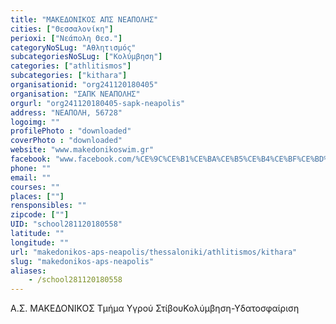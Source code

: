 ```yaml
---
title: "ΜΑΚΕΔΟΝΙΚΟΣ ΑΠΣ ΝΕΑΠΟΛΗΣ"
cities: ["Θεσσαλονίκη"]
perioxi: ["Νεάπολη Θεσ."]
categoryNoSLug: "Αθλητισμός"
subcategoriesNoSLug: ["Κολύμβηση"]
categories: ["athlitismos"]
subcategories: ["kithara"]
organisationid: "org241120180405"
organisation: "ΣΑΠΚ ΝΕΑΠΟΛΗΣ"
orgurl: "org241120180405-sapk-neapolis"
address: "ΝΕΑΠΟΛΗ, 56728"
logoimg: ""
profilePhoto : "downloaded"
coverPhoto : "downloaded"
website: "www.makedonikoswim.gr"
facebook: "www.facebook.com/%CE%9C%CE%B1%CE%BA%CE%B5%CE%B4%CE%BF%CE%BD%CE%B9%CE%BA%CF%8C%CF%82-%CE%9A%CE%BF%CE%BB%CF%8D%CE%BC%CE%B2%CE%B7%CF%83%CE%B7-370258642205/"
phone: ""
email: ""
courses: ""
places: [""]
rensponsibles: ""
zipcode: [""]
UID: "school281120180558"
latitude: ""
longitude: ""
url: "makedonikos-aps-neapolis/thessaloniki/athlitismos/kithara"
slug: "makedonikos-aps-neapolis"
aliases:
    - /school281120180558
---
```



Α.Σ. ΜΑΚΕΔΟΝΙΚΟΣ Τμήμα Υγρού ΣτίβουΚολύμβηση-Υδατοσφαίριση

